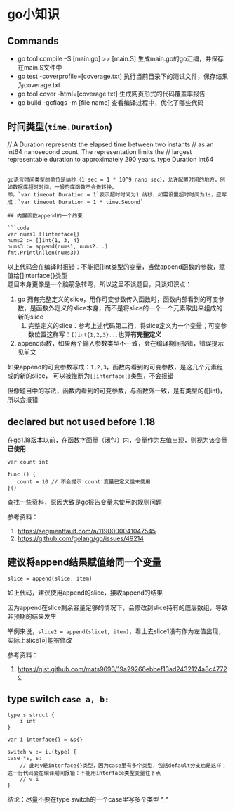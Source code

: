 # go小知识

## Commands

- go tool compile –S [main.go] >> [main.S] 生成main.go的go汇编，并保存在main.S文件中
- go test -coverprofile=[coverage.txt] 执行当前目录下的测试文件，保存结果为coverage.txt
- go tool cover -html=[coverage.txt] 生成网页形式的代码覆盖率报告
- go build -gcflags -m [file name] 查看编译过程中，优化了哪些代码

## 时间类型(`time.Duration`)

 
// A Duration represents the elapsed time between two instants
// as an int64 nanosecond count. The representation limits the
// largest representable duration to approximately 290 years.
type Duration int64
```

go语言时间类型的单位是纳秒（1 sec = 1 * 10^9 nano sec），允许配置时间的地方，例如数据库超时时间，一般的库函数不会做转换，  
即，`var timeout Duration = 1`表示超时时间为1 纳秒，如需设置超时时间为1s，应写成：`var timeout Duration = 1 * time.Second`

## 内置函数append的一个约束

```code 
var nums1 []interface{}
nums2 := []int{1, 3, 4}
nums3 := append(nums1, nums2...)
fmt.Println(len(nums3))
```

以上代码会在编译时报错：不能把[]int类型的变量，当做append函数的参数，赋值给[]interface{}类型  
题目本身更像是一个脑筋急转弯，所以这里不谈题目，只谈知识点：

1. go 拥有完整定义的slice，用作可变参数传入函数时，函数内部看到的可变参数，是函数外定义的slice本身，而不是将slice的一个一个元素取出来组成的新的slice
    1. 完整定义的slice：参考上述代码第二行，将slice定义为一个变量；可变参数位置这样写：`[]int{1,2,3}...`也算**有完整定义**
2. append函数，如果两个输入参数类型不一致，会在编译期间报错，错误提示见前文

如果append的可变参数写成：`1,2,3`，函数内看到的可变参数，是这几个元素组成的新的slice，
可以被推断为`[]interface{}`类型，不会报错  

但像题目中的写法，函数内看到的可变参数，与函数外一致，是有类型的([]int)，所以会报错

## declared but not used before 1.18

在go1.18版本以前，在函数字面量（闭包）内，变量作为左值出现，则视为该变量**已使用**

```code 
var count int

func () {
   count = 10 // 不会提示'count'变量已定义但未使用
}()
```

查找一些资料，原因大致是gc报告变量未使用的规则问题

参考资料：

1. https://segmentfault.com/a/1190000041047545
2. https://github.com/golang/go/issues/49214

## 建议将append结果赋值给同一个变量

`slice = append(slice, item)`

如上代码，建议使用append的slice，接收append的结果

因为append在slice剩余容量足够的情况下，会修改到slice持有的底层数组，导致非预期的结果发生

举例来说，`slice2 = append(slice1, item)`，看上去slice1没有作为左值出现，实际上slice1可能被修改

参考资料：

1. https://gist.github.com/mats9693/19a29266ebbef13ad2432124a8c4772c

## type switch `case a, b:`

```code 
type s struct {
    i int
}

var i interface{} = &s{}

switch v := i.(type) {
case *s, s:
    // 此时v是interface{}类型，因为case里有多个类型，包括default分支也是这样；这一行代码会在编译期间报错：不能用interface类型变量往下点
    // v.i 
}
```

结论：尽量不要在type switch的一个case里写多个类型 ^_^

